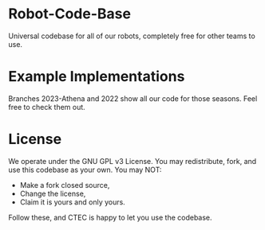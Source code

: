 # Robot-Code-Base
Universal codebase for all of our robots, completely free for other teams to use.

# Example Implementations
Branches 2023-Athena and 2022 show all our code for those seasons. Feel free to check them out.

# License
We operate under the GNU GPL v3 License. You may redistribute, fork, and use this codebase as your own. You may NOT:

* Make a fork closed source,
* Change the license,
* Claim it is yours and only yours.

Follow these, and CTEC is happy to let you use the codebase.